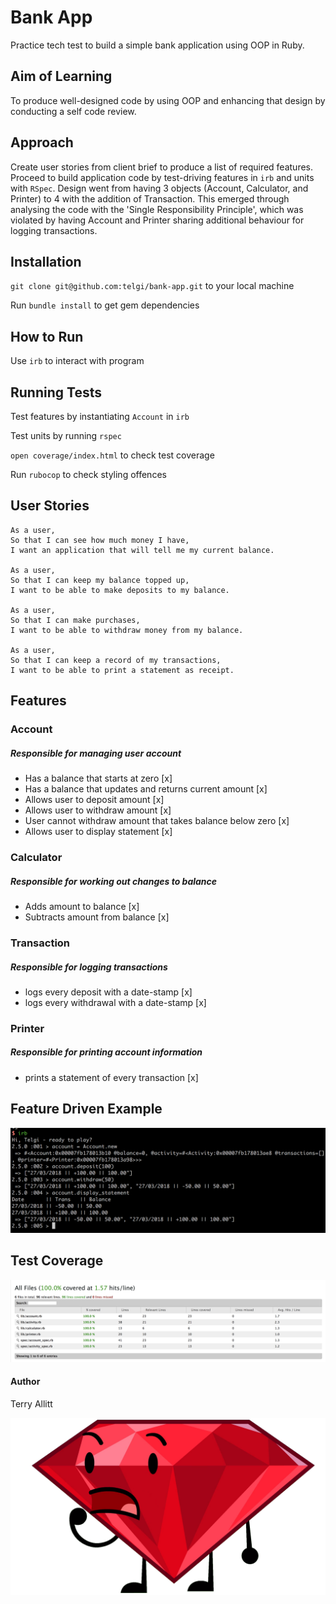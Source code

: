 # Bank App

Practice tech test to build a simple bank application using OOP in Ruby.

## Aim of Learning

To produce well-designed code by using OOP and enhancing that design by
conducting a self code review.

## Approach

Create user stories from client brief to produce a list of required features.
Proceed to build application code by test-driving features in `irb` and units
with `RSpec`. Design went from having 3 objects (Account, Calculator, and Printer)
to 4 with the addition of Transaction. This emerged through analysing the code with
the 'Single Responsibility Principle', which was violated by having Account and
Printer sharing additional behaviour for logging transactions.

## Installation

`git clone git@github.com:telgi/bank-app.git` to your local machine

Run `bundle install` to get gem dependencies

## How to Run

Use `irb` to interact with program

## Running Tests

Test features by instantiating `Account` in `irb`

Test units by running `rspec`

`open coverage/index.html` to check test coverage

Run `rubocop` to check styling offences

## User Stories

```
As a user,
So that I can see how much money I have,
I want an application that will tell me my current balance.

As a user,
So that I can keep my balance topped up,
I want to be able to make deposits to my balance.

As a user,
So that I can make purchases,
I want to be able to withdraw money from my balance.

As a user,
So that I can keep a record of my transactions,
I want to be able to print a statement as receipt.
```

## Features

### Account
##### *Responsible for managing user account*
* Has a balance that starts at zero [x]
* Has a balance that updates and returns current amount [x]
* Allows user to deposit amount [x]
* Allows user to withdraw amount [x]
* User cannot withdraw amount that takes balance below zero [x]
* Allows user to display statement [x]

### Calculator
##### *Responsible for working out changes to balance*
* Adds amount to balance [x]
* Subtracts amount from balance [x]

### Transaction
##### *Responsible for logging transactions*
* logs every deposit with a date-stamp [x]
* logs every withdrawal with a date-stamp [x]

### Printer
##### *Responsible for printing account information*
* prints a statement of every transaction [x]

## Feature Driven Example

![Alt text](assets/images/example_screenshot.png?raw=true "Example Screenshot in irb")

## Test Coverage

![Alt text](coverage/assets/0.10.2/test_coverage_27_03_18.png?raw=true "Test Coverage on 27/03/2018")

#### Author

Terry Allitt

![Alt text](assets/images/placeholder.png?raw=true "Ruby placeholder until screenshot appears")
